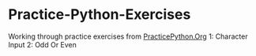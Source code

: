 # Practice-Python-Exercises

Working through practice exercises from [PracticePython.Org](https://www.practicepython.org/)
1: Character Input
2: Odd Or Even
 